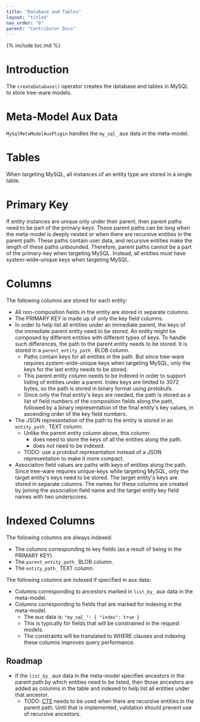 ```yaml
---
title: "Database and Tables"
layout: "titled"
nav_order: "b"
parent: "Contributor Docs"
---
```


{% include toc.md %}

# Introduction

The `createDatabase()` operator creates the database and tables in MySQL to store tree-ware models.

# Meta-Model Aux Data

`MySqlMetaModelAuxPlugin` handles the `my_sql_` aux data in the meta-model.

# Tables

When targeting MySQL, all instances of an entity type are stored in a single table.

# Primary Key

If entity instances are unique only under their parent, then parent paths need to be part of the primary-keys. These
parent paths can be long when the meta-model is deeply nested or when there are recursive entities in the parent path.
These paths contain user data, and recursive entities make the length of these paths unbounded. Therefore, parent paths
cannot be a part of the primary-key when targeting MySQL. Instead, all entities must have system-wide-unique keys when
targeting MySQL.

# Columns

The following columns are stored for each entity:

* All non-composition fields in the entity are stored in separate columns.
* The PRIMARY KEY is made up of only the key field columns.
* In order to help list all entities under an immediate parent, the keys of the immediate parent entity need to be
  stored. An entity might be composed by different entities with different types of keys. To handle such differences,
  the path to the parent entity needs to be stored. It is stored in a `parent_entity_path_` BLOB column.
    * Paths contain keys for all entities in the path. But since tree-ware requires system-wide-unique keys when
      targeting MySQL, only the keys for the last entity needs to be stored.
    * This parent entity column needs to be indexed in order to support listing of entities under a parent. Index keys
      are limited to 3072 bytes, so the path is stored in binary format using protobufs.
    * Since only the final entity's keys are needed, the path is stored as a list of field numbers of the composition
      fields along the path, followed by a binary representation of the final entity's key values, in ascending order of
      the key field numbers.
* The JSON representation of the path to the entity is stored in an `entity_path_` TEXT column.
    * Unlike the parent entity column above, this column:
        * does need to store the keys of all the entities along the path.
        * does not need to be indexed.
    * TODO: use a protobuf representation instead of a JSON representation to make it more compact.
* Association field values are paths with keys of entities along the path. Since tree-ware requires unique-keys while
  targeting MySQL, only the target entity's keys need to be stored. The target entity's keys are stored in separate
  columns. The names for these columns are created by joining the association field name and the target entity key field
  names with two underscores.

# Indexed Columns

The following columns are always indexed:

* The columns corresponding to key fields (as a result of being in the PRIMARY KEY).
* The `parent_entity_path_` BLOB column.
* The `entity_path_` TEXT column.

The following columns are indexed if specified in aux data:

* Columns corresponding to ancestors marked in `list_by_` aux data in the meta-model.
* Columns corresponding to fields that are marked for indexing in the meta-model.
    * The aux data is: `"my_sql_": { "index": true }`
    * This is typically for fields that will be constrained in the request models.
    * The constraints will be translated to WHERE clauses and indexing these columns improves query performance.

## Roadmap

* If the `list_by_` aux data in the meta-model specifies ancestors in the parent path by which entities need to be
  listed, then those ancestors are added as columns in the table and indexed to help list all entities under that
  ancestor.
    * TODO: [CTE](https://dev.mysql.com/doc/refman/8.0/en/with.html) needs to be used when there are recursive entities
      in the parent path. Until that is implemented, validation should prevent use of recursive ancestors.